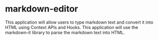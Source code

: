 # markdown-editor
This application will allow users to type markdown text and convert it into HTML using Context APIs and Hooks. This application will use the markdown-it library to parse the markdown text into HTML.
